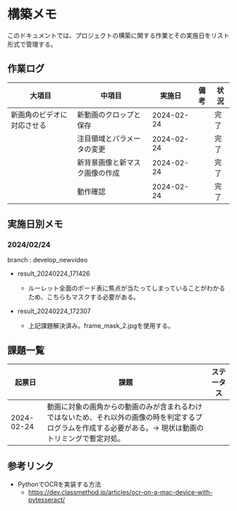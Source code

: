 # 構築メモ

このドキュメントでは、プロジェクトの構築に関する作業とその実施日をリスト形式で管理する。

## 作業ログ

| 大項目           | 中項目                     | 実施日       | 備考               |状況|
| ---------------- | -------------------------- | ------------ | ------------------ |---- |
| 新画角のビデオに対応させる         | 新動画のクロップと保存 |2024-02-24 |                    |完了|
|                 | 注目領域とパラメータの変更           | 2024-02-24 ||完了|
|                 | 新背景画像と新マスク画像の作成           | 2024-02-24 ||完了|
|                 | 動作確認           | 2024-02-24 ||完了|

## 実施日別メモ

### 2024/02/24
branch : develop_newvideo

- result_20240224_171426
    - ルーレット全面のボード表に焦点が当たってしまっていることがわかるため、こちらもマスクする必要がある。

- result_20240224_172307
    - 上記課題解決済み。frame_mask_2.jpgを使用する。

## 課題一覧

| 起票日      | 課題                            | ステータス               |
| ------------ | ------------------------------------ | ------------------ |
| 2024-02-24   |動画に対象の画角からの動画のみが含まれるわけではないため、それ以外の画像の時を判定するプログラムを作成する必要がある。→ 現状は動画のトリミングで暫定対処。||

## 参考リンク
- PythonでOCRを実装する方法
    - https://dev.classmethod.jp/articles/ocr-on-a-mac-device-with-pytesseract/
